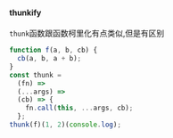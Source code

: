#### thunkify
`thunk`函数跟函数柯里化有点类似,但是有区别
```js
function f(a, b, cb) {
  cb(a, b, a + b);
}
const thunk =
  (fn) =>
  (...args) =>
  (cb) => {
    fn.call(this, ...args, cb);
  };
thunk(f)(1, 2)(console.log);

```
